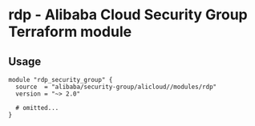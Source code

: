 # rdp - Alibaba Cloud Security Group Terraform module

## Usage

```hcl
module "rdp_security_group" {
  source  = "alibaba/security-group/alicloud//modules/rdp"
  version = "~> 2.0"

  # omitted...
}
```

<!-- BEGINNING OF PRE-COMMIT-TERRAFORM DOCS HOOK -->
<!-- END OF PRE-COMMIT-TERRAFORM DOCS HOOK -->
